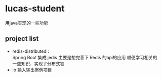 # lucas-student
用java实现的一些功能   

## project list
+  redis-distributed：  
     Spring Boot 集成 jedis
     主要是想完善下 Redis 的api的应用
     顺便学习相关的一些知识，实现了分布式锁
+ io 输入输出案例项目

